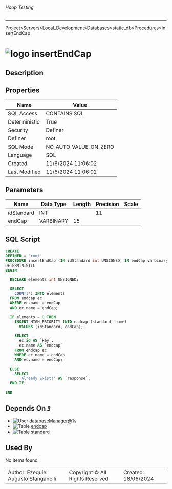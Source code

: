 ###### Hoop Testing
___
Project>[Servers](../../../../Servers.md)>[Local_Development](../../../Local_Development.md)>[Databases](../../Databases.md)>[static_db](../static_db.md)>[Procedures](Procedures.md)>insertEndCap


# ![logo](../../../../../Images/procedure64.svg) insertEndCap

## <a name="#Description"></a>Description
> 
## <a name="#Properties"></a>Properties
|Name|Value|
|---|---|
|SQL Access|CONTAINS SQL|
|Deterministic|True|
|Security|Definer|
|Definer|root|
|SQL Mode|NO_AUTO_VALUE_ON_ZERO|
|Language|SQL|
|Created|11/6/2024 11:06:02|
|Last Modified|11/6/2024 11:06:02|


## <a name="#Parameters"></a>Parameters
|Name|Data Type|Length|Precision|Scale|
|---|---|---|---|---|
|idStandard|INT||11||
|endCap|VARBINARY|15|||

## <a name="#SqlScript"></a>SQL Script
```SQL
CREATE
DEFINER = 'root'
PROCEDURE insertEndCap (IN idStandard int UNSIGNED, IN endCap varbinary(15))
DETERMINISTIC
BEGIN

  DECLARE elements int UNSIGNED;

  SELECT
    COUNT(*) INTO elements
  FROM endcap ec
  WHERE ec.name = endCap
  AND ec.name = endCap;

  IF elements = 0 THEN
    INSERT HIGH_PRIORITY INTO endcap (standard, name)
      VALUES (idStandard, endCap);

    SELECT
      ec.id AS `key`,
      ec.name AS `endcap`
    FROM endcap ec
    WHERE ec.name = endCap
    AND ec.name = endCap;

  ELSE
    SELECT
      'Already Exist!' AS `response`;
  END IF;

END
```

## <a name="#DependsOn"></a>Depends On _`3`_
- ![User](../../../../../Images/user.svg) [databaseManager@%](../../../Users/databaseManager@%.md)
- ![Table](../../../../../Images/table.svg) [endcap](../Tables/endcap.md)
- ![Table](../../../../../Images/table.svg) [standard](../Tables/standard.md)


## <a name="#UsedBy"></a>Used By
No items found

||||
|---|---|---|
|Author: Ezequiel Augusto Stanganelli|Copyright © All Rights Reserved|Created: 18/06/2024|